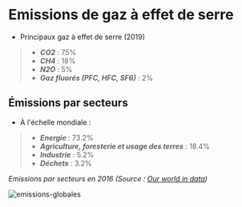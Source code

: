 # Emissions de gaz à effet de serre

- Principaux gaz à effet de serre (2019)
> * ***CO2*** : 75%
> * ***CH4*** : 18%
> * ***N2O*** : 5%
> * ***Gaz fluorés (PFC, HFC, SF6)*** : 2%

## Émissions par secteurs

- À l'échelle mondiale :
> * ***Energie*** : 73.2%
> * ***Agriculture, foresterie et usage des terres*** : 18.4%
> * ***Industrie*** : 5.2%
> * ***Déchets*** : 3.2%

*Emissions par secteurs en 2016 (Source : [Our world in data](https://ourworldindata.org/emissions-by-sector))*

![emissions-globales](https://ourworldindata.org/uploads/2020/09/Emissions-by-sector-%E2%80%93-pie-charts.png)
